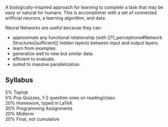 A biologically-inspired approach for learning to complete a task that may be easy or natural for humans. This is accomplisher with a set of connected artificial neurons, a learning algorithm, and data.

Neural Networks are useful because they can:

- approximate any functional relationship (with [[11_perceptrons#Network Structures|sufficient]] hidden layers) between input and output layers.
- learn from examples.
- generalize well to new but similar data.
- efficient to evaluate.
- suited to massive parallelization.

## Syllabus

5% Tophat  
5% Pop Quizzes, 1-2 question ones on reading/class  
20% Homework, typed in LaTeX  
30% Programming Assignments  
20% Midterm  
20% Final, not cumulative
